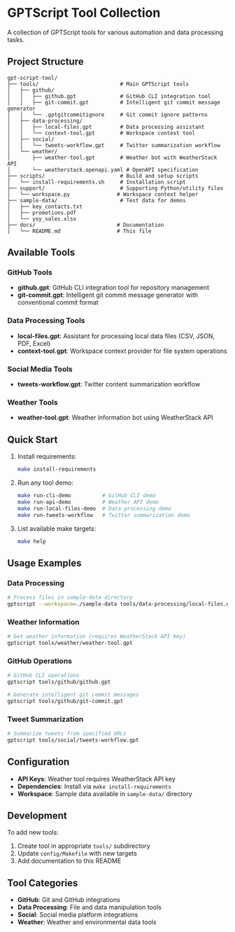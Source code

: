 # GPTScript Tool Collection

A collection of GPTScript tools for various automation and data processing tasks.

## Project Structure

```
gpt-script-tool/
├── tools/                          # Main GPTScript tools
│   ├── github/
│   │   ├── github.gpt              # GitHub CLI integration tool
│   │   ├── git-commit.gpt          # Intelligent git commit message generator
│   │   └── .gptgitcommitignore     # Git commit ignore patterns
│   ├── data-processing/
│   │   ├── local-files.gpt         # Data processing assistant
│   │   └── context-tool.gpt        # Workspace context tool
│   ├── social/
│   │   └── tweets-workflow.gpt     # Twitter summarization workflow
│   └── weather/
│       ├── weather-tool.gpt        # Weather bot with WeatherStack API
│       └── weatherstack.openapi.yaml # OpenAPI specification
├── scripts/                        # Build and setup scripts
│   └── install-requirements.sh     # Installation script
├── support/                        # Supporting Python/utility files
│   └── workspace.py               # Workspace context helper
├── sample-data/                    # Test data for demos
│   ├── key_contacts.txt
│   ├── promotions.pdf
│   └── yoy_sales.xlsx
├── docs/                          # Documentation
│   └── README.md                  # This file
```

## Available Tools

### GitHub Tools
- **github.gpt**: GitHub CLI integration tool for repository management
- **git-commit.gpt**: Intelligent git commit message generator with conventional commit format

### Data Processing Tools
- **local-files.gpt**: Assistant for processing local data files (CSV, JSON, PDF, Excel)
- **context-tool.gpt**: Workspace context provider for file system operations

### Social Media Tools
- **tweets-workflow.gpt**: Twitter content summarization workflow

### Weather Tools
- **weather-tool.gpt**: Weather information bot using WeatherStack API

## Quick Start

1. Install requirements:
   ```bash
   make install-requirements
   ```

2. Run any tool demo:
   ```bash
   make run-cli-demo          # GitHub CLI demo
   make run-api-demo          # Weather API demo
   make run-local-files-demo  # Data processing demo
   make run-tweets-workflow   # Twitter summarization demo
   ```

3. List available make targets:
   ```bash
   make help
   ```

## Usage Examples

### Data Processing
```bash
# Process files in sample-data directory
gptscript --workspace=./sample-data tools/data-processing/local-files.gpt
```

### Weather Information
```bash
# Get weather information (requires WeatherStack API key)
gptscript tools/weather/weather-tool.gpt
```

### GitHub Operations
```bash
# GitHub CLI operations
gptscript tools/github/github.gpt

# Generate intelligent git commit messages
gptscript tools/github/git-commit.gpt
```

### Tweet Summarization
```bash
# Summarize tweets from specified URLs
gptscript tools/social/tweets-workflow.gpt
```

## Configuration

- **API Keys**: Weather tool requires WeatherStack API key
- **Dependencies**: Install via `make install-requirements`
- **Workspace**: Sample data available in `sample-data/` directory

## Development

To add new tools:
1. Create tool in appropriate `tools/` subdirectory
2. Update `config/Makefile` with new targets
3. Add documentation to this README

## Tool Categories

- **GitHub**: Git and GitHub integrations
- **Data Processing**: File and data manipulation tools
- **Social**: Social media platform integrations
- **Weather**: Weather and environmental data tools
